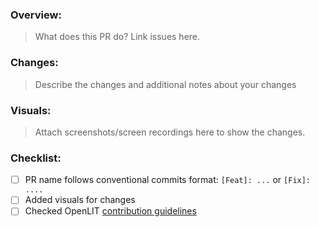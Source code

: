 ### Overview:
>  What does this PR do? Link issues here.



### Changes:
> Describe the changes and additional notes about your changes



### Visuals:
>  Attach screenshots/screen recordings here to show the changes. 



### Checklist:
- [ ] PR name follows conventional commits format: `[Feat]: ...` or `[Fix]: ....`
- [ ] Added visuals for changes
- [ ] Checked OpenLIT [contribution guidelines](https://github.com/openlit/openlit/blob/main/CONTRIBUTING.md)
